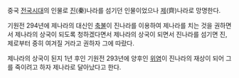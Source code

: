중국 [전국시대](%EC%A0%84%EA%B5%AD%EC%8B%9C%EB%8C%80.md)의 인물로
[진](%EC%A7%84.md)(秦)나라를 섬기던 인물이었으나 [제](%EC%A0%9C.md)(齊)나라로 망명한다.

기원전 294년에 제나라의 대신인 [축불](%EC%B6%95%EB%B6%88.md)이 진나라를 이용하여 제나라를 치는 것을 권하면서
제나라의 상국이 되도록 청하겠다면서 제나라의 상국이 되면서 진나라를 섬기면 진, 제로부터 중히 여겨질 거라고 권하자 그에 따랐다.

제나라의 상국이 된지 1년 후인 기원전 293년에 양후인 [위염](%EC%9C%84%EC%97%BC.md)이 진나라의 재상이 되어 그를
죽이려고 하자 제나라로 달아났다고 한다.

